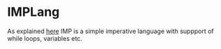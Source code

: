 # IMPLang
As explained [here](http://ozark.hendrix.edu/~yorgey/360/modules/15-IMP.html) IMP is a simple imperative language with suppport of while loops, variables etc. 
